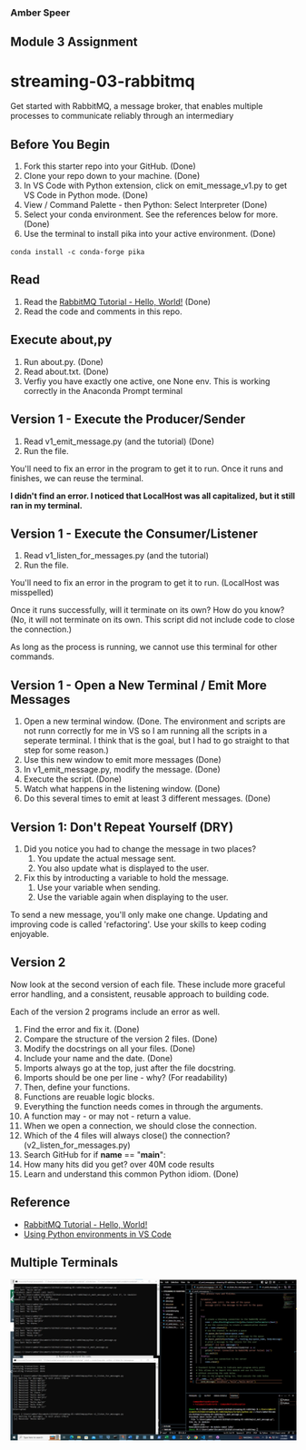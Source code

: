 ### Amber Speer
## Module 3 Assignment

# streaming-03-rabbitmq

Get started with RabbitMQ, a message broker, that enables multiple processes to communicate reliably through an intermediary

## Before You Begin

1. Fork this starter repo into your GitHub. (Done)
2. Clone your repo down to your machine. (Done)
3. In VS Code with Python extension, click on emit_message_v1.py to get VS Code in Python mode. (Done)
4. View / Command Palette - then Python: Select Interpreter (Done)
5. Select your conda environment. See the references below for more. (Done)
6. Use the terminal to install pika into your active environment. (Done)

`conda install -c conda-forge pika`

## Read

1. Read the [RabbitMQ Tutorial - Hello, World!](https://www.rabbitmq.com/tutorials/tutorial-one-python.html) (Done)
2. Read the code and comments in this repo.

## Execute about,py

1. Run about.py. (Done)
2. Read about.txt. (Done)
3. Verfiy you have exactly one active, one None env. 
    This is working correctly in the Anaconda Prompt terminal

## Version 1 - Execute the Producer/Sender

1. Read v1_emit_message.py (and the tutorial) (Done)
1. Run the file. 

You'll need to fix an error in the program to get it to run.
Once it runs and finishes, we can reuse the terminal.

**I didn't find an error.  I noticed that LocalHost was all capitalized, but it still ran in my terminal.**

## Version 1 - Execute the Consumer/Listener

1. Read v1_listen_for_messages.py (and the tutorial)
1. Run the file.

You'll need to fix an error in the program to get it to run. (LocalHost was misspelled)

Once it runs successfully, will it terminate on its own? How do you know? 
(No, it will not terminate on its own.  This script did not include code to close the connection.)

As long as the process is running, we cannot use this terminal for other commands. 

## Version 1 - Open a New Terminal / Emit More Messages

1. Open a new terminal window. (Done.  The environment and scripts are not runn correctly for me in VS so I am running all the scripts in a seperate terminal.  I think that is the goal, but I had to go straight to that step for some reason.)
2. Use this new window to emit more messages (Done)
3. In v1_emit_message.py, modify the message. (Done)
4. Execute the script. (Done)
5. Watch what happens in the listening window. (Done)
6. Do this several times to emit at least 3 different messages. (Done)

## Version 1: Don't Repeat Yourself (DRY)

1. Did you notice you had to change the message in two places?
    1. You update the actual message sent. 
    2. You also update what is displayed to the user. 
2. Fix this by introducting a variable to hold the message. 
    1. Use your variable when sending. 
    2. Use the variable again when displaying to the user. 

To send a new message, you'll only make one change.
Updating and improving code is called 'refactoring'. 
Use your skills to keep coding enjoyable. 

## Version 2

Now look at the second version of each file.
These include more graceful error handling,
and a consistent, reusable approach to building code.

Each of the version 2 programs include an error as well. 

1. Find the error and fix it. (Done)
2. Compare the structure of the version 2 files. (Done)
3. Modify the docstrings on all your files. (Done)
4. Include your name and the date. (Done)
5. Imports always go at the top, just after the file docstring.
6. Imports should be one per line - why? (For readability)
7. Then, define your functions.
8. Functions are reuable logic blocks.
9. Everything the function needs comes in through the arguments.
10. A function may - or may not - return a value. 
11. When we open a connection, we should close the connection. 
12. Which of the 4 files will always close() the connection? (v2_listen_for_messages.py)
13. Search GitHub for if __name__ == "__main__":
14. How many hits did you get? over 40M code results
15. Learn and understand this common Python idiom. (Done)

## Reference

- [RabbitMQ Tutorial - Hello, World!](https://www.rabbitmq.com/tutorials/tutorial-one-python.html)
- [Using Python environments in VS Code](https://code.visualstudio.com/docs/python/environments)

## Multiple Terminals

![Screenshot](Screenshot.jpg)
